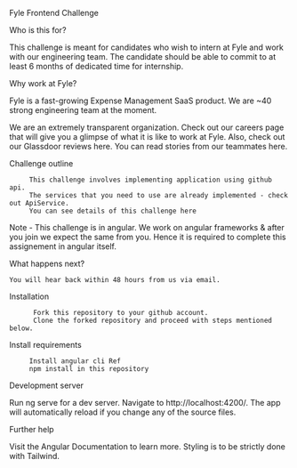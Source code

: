 Fyle Frontend Challenge

Who is this for?

This challenge is meant for candidates who wish to intern at Fyle and work with our engineering team. The candidate should be able to commit to at least 6 months of dedicated time for internship.

Why work at Fyle?

  Fyle is a fast-growing Expense Management SaaS product. We are ~40 strong engineering team at the moment.

  We are an extremely transparent organization. Check out our careers page that will give you a glimpse of what it is like to work at Fyle. Also, check out our 
  Glassdoor reviews here. You can read stories from our teammates here.

Challenge outline

         This challenge involves implementing application using github api.
         The services that you need to use are already implemented - check out ApiService.
         You can see details of this challenge here

Note - This challenge is in angular. We work on angular frameworks & after you join we expect the same from you. Hence it is required to complete this assignement in angular itself.

What happens next?

    You will hear back within 48 hours from us via email.

Installation

          Fork this repository to your github account.
          Clone the forked repository and proceed with steps mentioned below.
Install requirements

         Install angular cli Ref
         npm install in this repository
Development server

Run ng serve for a dev server. Navigate to http://localhost:4200/. The app will automatically reload if you change any of the source files.

Further help

Visit the Angular Documentation to learn more. Styling is to be strictly done with Tailwind.
